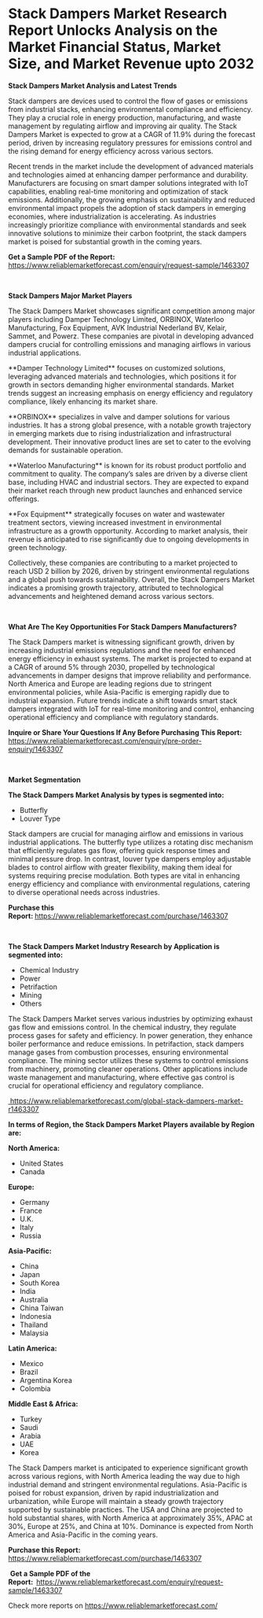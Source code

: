 <p><h1>Stack Dampers Market Research Report Unlocks Analysis on the Market Financial Status, Market Size, and Market Revenue upto 2032</h1></p><p><strong>Stack Dampers Market Analysis and Latest Trends</strong></p>
<p><p>Stack dampers are devices used to control the flow of gases or emissions from industrial stacks, enhancing environmental compliance and efficiency. They play a crucial role in energy production, manufacturing, and waste management by regulating airflow and improving air quality. The Stack Dampers Market is expected to grow at a CAGR of 11.9% during the forecast period, driven by increasing regulatory pressures for emissions control and the rising demand for energy efficiency across various sectors.</p><p>Recent trends in the market include the development of advanced materials and technologies aimed at enhancing damper performance and durability. Manufacturers are focusing on smart damper solutions integrated with IoT capabilities, enabling real-time monitoring and optimization of stack emissions. Additionally, the growing emphasis on sustainability and reduced environmental impact propels the adoption of stack dampers in emerging economies, where industrialization is accelerating. As industries increasingly prioritize compliance with environmental standards and seek innovative solutions to minimize their carbon footprint, the stack dampers market is poised for substantial growth in the coming years.</p></p>
<p><strong>Get a Sample PDF of the Report:&nbsp;</strong> <a href="https://www.reliablemarketforecast.com/enquiry/request-sample/1463307?utm_campaign=2296&utm_medium=2&utm_source=Github&utm_content=ia&utm_term=18022025&utm_id=stack-dampers">https://www.reliablemarketforecast.com/enquiry/request-sample/1463307</a></p>
<p>&nbsp;</p>
<p><strong>Stack Dampers Major Market Players</strong></p>
<p><p>The Stack Dampers Market showcases significant competition among major players including Damper Technology Limited, ORBINOX, Waterloo Manufacturing, Fox Equipment, AVK Industrial Nederland BV, Kelair, Sammet, and Powerz. These companies are pivotal in developing advanced dampers crucial for controlling emissions and managing airflows in various industrial applications.</p><p>**Damper Technology Limited** focuses on customized solutions, leveraging advanced materials and technologies, which positions it for growth in sectors demanding higher environmental standards. Market trends suggest an increasing emphasis on energy efficiency and regulatory compliance, likely enhancing its market share.</p><p>**ORBINOX** specializes in valve and damper solutions for various industries. It has a strong global presence, with a notable growth trajectory in emerging markets due to rising industrialization and infrastructural development. Their innovative product lines are set to cater to the evolving demands for sustainable operation.</p><p>**Waterloo Manufacturing** is known for its robust product portfolio and commitment to quality. The company’s sales are driven by a diverse client base, including HVAC and industrial sectors. They are expected to expand their market reach through new product launches and enhanced service offerings.</p><p>**Fox Equipment** strategically focuses on water and wastewater treatment sectors, viewing increased investment in environmental infrastructure as a growth opportunity. According to market analysis, their revenue is anticipated to rise significantly due to ongoing developments in green technology.</p><p>Collectively, these companies are contributing to a market projected to reach USD 2 billion by 2026, driven by stringent environmental regulations and a global push towards sustainability. Overall, the Stack Dampers Market indicates a promising growth trajectory, attributed to technological advancements and heightened demand across various sectors.</p></p>
<p>&nbsp;</p>
<p><strong>What Are The Key Opportunities For Stack Dampers Manufacturers?</strong></p>
<p><p>The Stack Dampers market is witnessing significant growth, driven by increasing industrial emissions regulations and the need for enhanced energy efficiency in exhaust systems. The market is projected to expand at a CAGR of around 5% through 2030, propelled by technological advancements in damper designs that improve reliability and performance. North America and Europe are leading regions due to stringent environmental policies, while Asia-Pacific is emerging rapidly due to industrial expansion. Future trends indicate a shift towards smart stack dampers integrated with IoT for real-time monitoring and control, enhancing operational efficiency and compliance with regulatory standards.</p></p>
<p><strong>Inquire or Share Your Questions If Any Before Purchasing This Report:</strong> <a href="https://www.reliablemarketforecast.com/enquiry/pre-order-enquiry/1463307?utm_campaign=2296&utm_medium=2&utm_source=Github&utm_content=ia&utm_term=18022025&utm_id=stack-dampers">https://www.reliablemarketforecast.com/enquiry/pre-order-enquiry/1463307</a></p>
<p>&nbsp;</p>
<p><strong>Market Segmentation</strong></p>
<p><strong>The Stack Dampers Market Analysis by types is segmented into:</strong></p>
<p><ul><li>Butterfly</li><li>Louver Type</li></ul></p>
<p><p>Stack dampers are crucial for managing airflow and emissions in various industrial applications. The butterfly type utilizes a rotating disc mechanism that efficiently regulates gas flow, offering quick response times and minimal pressure drop. In contrast, louver type dampers employ adjustable blades to control airflow with greater flexibility, making them ideal for systems requiring precise modulation. Both types are vital in enhancing energy efficiency and compliance with environmental regulations, catering to diverse operational needs across industries.</p></p>
<p><strong>Purchase this Report:&nbsp;</strong><a href="https://www.reliablemarketforecast.com/purchase/1463307?utm_campaign=2296&utm_medium=2&utm_source=Github&utm_content=ia&utm_term=18022025&utm_id=stack-dampers">https://www.reliablemarketforecast.com/purchase/1463307</a></p>
<p>&nbsp;</p>
<p><strong>The Stack Dampers Market Industry Research by Application is segmented into:</strong></p>
<p><ul><li>Chemical Industry</li><li>Power</li><li>Petrifaction</li><li>Mining</li><li>Others</li></ul></p>
<p><p>The Stack Dampers Market serves various industries by optimizing exhaust gas flow and emissions control. In the chemical industry, they regulate process gases for safety and efficiency. In power generation, they enhance boiler performance and reduce emissions. In petrifaction, stack dampers manage gases from combustion processes, ensuring environmental compliance. The mining sector utilizes these systems to control emissions from machinery, promoting cleaner operations. Other applications include waste management and manufacturing, where effective gas control is crucial for operational efficiency and regulatory compliance.</p></p>
<p><a href="https://www.reliablemarketforecast.com/global-stack-dampers-market-r1463307?utm_campaign=2296&utm_medium=2&utm_source=Github&utm_content=ia&utm_term=18022025&utm_id=stack-dampers">&nbsp;https://www.reliablemarketforecast.com/global-stack-dampers-market-r1463307</a></p>
<p><strong>In terms of Region, the Stack Dampers Market Players available by Region are:</strong></p>
<p>
    <p> <strong> North America: </strong>
        <ul>
            <li>United States</li>
            <li>Canada</li>
        </ul>
        </p> 
    <p> <strong> Europe: </strong>
        <ul>
            <li>Germany</li>
            <li>France</li>
            <li>U.K.</li>
            <li>Italy</li>
            <li>Russia</li>
        </ul>
        </p> 
    <p> <strong> Asia-Pacific: </strong>
        <ul>
            <li>China</li>
            <li>Japan</li>
            <li>South Korea</li>
            <li>India</li>
            <li>Australia</li>
            <li>China Taiwan</li>
            <li>Indonesia</li>
            <li>Thailand</li>
            <li>Malaysia</li>
        </ul>
        </p> 
    <p> <strong> Latin America: </strong>
        <ul>
            <li>Mexico</li>
            <li>Brazil</li>
            <li>Argentina Korea</li>
            <li>Colombia</li>
        </ul>
        </p> 
    <p> <strong> Middle East & Africa: </strong>
        <ul>
            <li>Turkey</li>
            <li>Saudi</li>
            <li>Arabia</li>
            <li>UAE</li>
            <li>Korea</li>
        </ul>
    </p>
    </p>
<p><p>The Stack Dampers market is anticipated to experience significant growth across various regions, with North America leading the way due to high industrial demand and stringent environmental regulations. Asia-Pacific is poised for robust expansion, driven by rapid industrialization and urbanization, while Europe will maintain a steady growth trajectory supported by sustainable practices. The USA and China are projected to hold substantial shares, with North America at approximately 35%, APAC at 30%, Europe at 25%, and China at 10%. Dominance is expected from North America and Asia-Pacific in the coming years.</p></p>
<p><strong>Purchase this Report: </strong><a href="https://www.reliablemarketforecast.com/purchase/1463307?utm_campaign=2296&utm_medium=2&utm_source=Github&utm_content=ia&utm_term=18022025&utm_id=stack-dampers">https://www.reliablemarketforecast.com/purchase/1463307</a></p>
<p>&nbsp;<strong>Get a Sample PDF of the Report:&nbsp;&nbsp;</strong><a href="https://www.reliablemarketforecast.com/enquiry/request-sample/1463307?utm_campaign=2296&utm_medium=2&utm_source=Github&utm_content=ia&utm_term=18022025&utm_id=stack-dampers">https://www.reliablemarketforecast.com/enquiry/request-sample/1463307</a></p>
<p><strong></strong></p>
<p>Check more reports on <a href="https://www.reliablemarketforecast.com/?utm_campaign=2296&utm_medium=2&utm_source=Github&utm_content=ia&utm_term=18022025&utm_id=stack-dampers">https://www.reliablemarketforecast.com/</a></p>